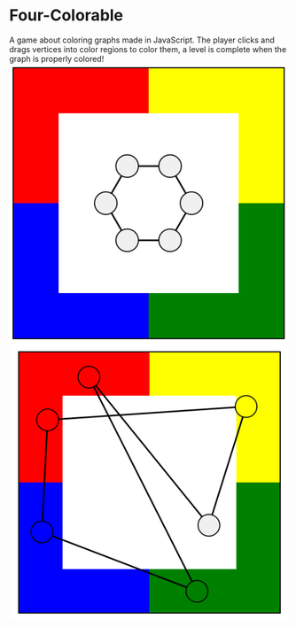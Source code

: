 Four-Colorable
==============

A game about coloring graphs made in JavaScript. The player clicks and drags vertices into color regions to color them, a level is complete when the graph is properly colored!
![](screenshot1.png)
![](screenshot2.png
) 
